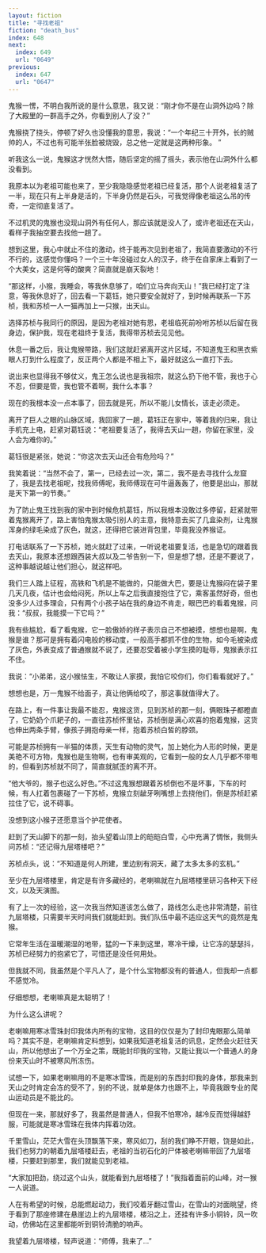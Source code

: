 ```yaml
---
layout: fiction
title: "寻找老祖"
fiction: "death_bus"
index: 648
next:
  index: 649
  url: "0649"
previous:
  index: 647
  url: "0647"
---
```

鬼猴一愣，不明白我所说的是什么意思，我又说：“刚才你不是在山洞外边吗？除了大殿里的一群高手之外，你看到别人了没？”

鬼猴挠了挠头，停顿了好久也没懂我的意思，我说：“一个年纪三十开外，长的贼帅的人，不过也有可能半张脸被烧毁，总之他一定就是这两种形象。 ”

听我这么一说，鬼猴这才恍然大悟，随后坚定的摇了摇头，表示他在山洞外什么都没看到。

我原本以为老祖可能也来了，至少我隐隐感觉老祖已经复活，那个人说老祖复活了一半，现在只有上半身是活的，下半身仍然是石头，可我觉得像老祖这么吊的传奇，一定彻底复活了。

不过机灵的鬼猴也没现山洞外有任何人，那应该就是没人了，或许老祖还在天山，看样子我抽空要去找他一趟了。

想到这里，我心中就止不住的激动，终于能再次见到老祖了，我简直要激动的不行不行的，这感觉你懂吗？一个三十年没碰过女人的汉子，终于在自家床上看到了一个大美女，这是何等的酸爽？简直就是崩天裂地！

“那这样，小猴，我睡会，等我休息够了，咱们立马奔向天山！”我已经打定了注意，等我休息好了，回去看一下葛钰，她只要安全就好了，到时候再联系一下苏桢，我和苏桢一人一猫再加上一只猴，出天山。

选择苏桢与我同行的原因，是因为老祖对她有恩，老祖临死前吩咐苏桢以后留在我身边，保护我，现在老祖终于复活，我得带苏桢去见见他。

休息一番之后，我让鬼猴带路，我们这就赶紧离开这片区域，不知道鬼王和黑衣紫眼人打到什么程度了，反正两个人都是不相上下，最好就这么一直打下去。

说出来也显得我不够仗义，鬼王怎么说也是我祖宗，就这么扔下他不管，我也于心不忍，但要是管，我也管不着啊，我什么本事？

现在的我根本没一点本事了，回去就是死，所以不能儿女情长，该走必须走。

离开了巨人之眼的山脉区域，我回家了一趟，葛钰正在家中，等着我的归来，我让手机充上电，赶紧对葛钰说：“老祖要复活了，我得去天山一趟，你留在家里，没人会为难你的。”

葛钰很是紧张，她说：“你这次去天山还会有危险吗？”

我笑着说：“当然不会了，第一，已经去过一次，第二，我不是去寻找什么龙窟了，我是去找老祖呢，找我师傅呢，我师傅现在可牛逼轰轰了，他要是出山，那就是天下第一的节奏。”

为了防止鬼王找到我的家中到时候危机葛钰，所以我根本没敢过多停留，赶紧就带着鬼猴离开了，路上害怕鬼猴太吸引别人的主意，我特意去买了几盒染剂，让鬼猴浑身的绿毛染成了灰色，就这，还得把它装进背包里，毕竟我没养猴证。

打电话联系了一下苏桢，她火就赶了过来，一听说老祖要复活，也是急切的跟着我去天山，我原本还想跟西装大叔以及二爷告别一下，但是想了想，还是不要说了，这种事越说越让他们担心，就这样吧。

我们三人踏上征程，高铁和飞机是不能做的，只能做大巴，要是让鬼猴闷在袋子里几天几夜，估计也会给闷死，所以上车之后我直接抱住了它，乘客虽然好奇，但也没多少人过多理会，只有两个小孩子站在我的身边不肯走，眼巴巴的看着鬼猴，问我：“叔叔，我能摸一下它吗？”

我有些尴尬，看了看鬼猴，它一脸傲娇的样子表示自己不想被摸，想想也是啊，鬼猴是谁？那可是拥有着闪电般的移动度，一般高手都抓不住的生物，如今毛被染成了灰色，外表变成了普通猴就不说了，还要忍受着被小学生摸的耻辱，鬼猴表示扛不住。

我说：“小弟弟，这小猴怯生，不敢让人家摸，我怕它咬你们，你们看看就好了。”

想想也是，万一鬼猴不给面子，真让他俩给咬了，那这事就值得大了。

在路上，有一件事让我最不能忍，鬼猴这货，见到苏桢的那一刻，俩眼珠子都瞪直了，它奶奶个爪耙子的，一直往苏桢怀里钻，苏桢倒是满心欢喜的抱着鬼猴，这货也伸出两条手臂，像孩子拥抱母亲一样，抱着苏桢白皙的脖颈。

可能是苏桢拥有一半猫的体质，天生有动物的灵气，加上她化为人形的时候，更是美艳不可方物，鬼猴也是生物啊，也有审美观的，它看到一般的女人几乎都不带甩的，但看到苏桢就不同了，简直就腻歪的离不开。

“他大爷的，猴子也这么好色。”不过这鬼猴想跟着苏桢倒也不是坏事，下车的时候，有人扛着包裹碰了一下苏桢，鬼猴立刻龇牙咧嘴想上去挠他们，倒是苏桢赶紧拉住了它，说不碍事。

没想到这小猴子还愿意当个护花使者。

赶到了天山脚下的那一刻，抬头望着山顶上的皑皑白雪，心中充满了惆怅，我侧头问苏桢：“还记得九层塔楼吧？”

苏桢点头，说：“不知道是何人所建，里边别有洞天，藏了太多太多的玄机。”

至少在九层塔楼里，肯定是有许多藏经的，老喇嘛就在九层塔楼里研习各种天下经文，以及天演图。

有了上一次的经验，这一次我当然知道该怎么做了，路线怎么走也非常清楚，前往九层塔楼，只需要半天时间我们就能赶到。我们队伍中最不适应这天气的竟然是鬼猴。

它常年生活在温暖潮湿的地带，猛的一下来到这里，寒冷干燥，让它冻的瑟瑟抖，苏桢已经努力的抱紧它了，可惜还是没任何用处。

但我就不同，我虽然是个平凡人了，是个什么宝物都没有的普通人，但我却一点都不感觉冷。

仔细想想，老喇嘛真是太聪明了！

为什么这么讲呢？

老喇嘛用寒冰雪珠封印我体内所有的宝物，这目的仅仅是为了封印鬼眼那么简单吗？其实不是，老喇嘛肯定料想到，如果我知道老祖复活的讯息，定然会火赶往天山，所以他想出了一个万全之策，既能封印我的宝物，又能让我以一个普通人的身份来天山时不被寒风所冻伤。

试想一下，如果老喇嘛用的不是寒冰雪珠，而是别的东西封印我的身体，那我来到天山之时肯定会冻的受不了，别的不说，就单是体力也跟不上，毕竟我跟专业的爬山运动员是不能比的。

但现在一来，那就好多了，我虽然是普通人，但我不怕寒冷，越冷反而觉得越舒服，可能就是寒冰雪珠在我体内挥着功效。

千里雪山，茫茫大雪在头顶飘落下来，寒风如刀，刮的我们睁不开眼，饶是如此，我们也努力的朝着九层塔楼赶去，老祖的当初石化的尸体被老喇嘛带回了九层塔楼，只要赶到那里，我们就能见到老祖。

“大家加把劲，绕过这个山头，就能看到九层塔楼了！”我指着面前的山峰，对一猴一人说道。

人在有希望的时候，总能燃起动力，我们咬着牙翻过雪山，在雪山的对面眺望，终于看到了那座修建在悬崖边上的九层塔楼，楼沿之上，还挂有许多小铜铃，风一吹动，仿佛站在这里都能听到铜铃清脆的响声。

我望着九层塔楼，轻声说道：“师傅，我来了...”